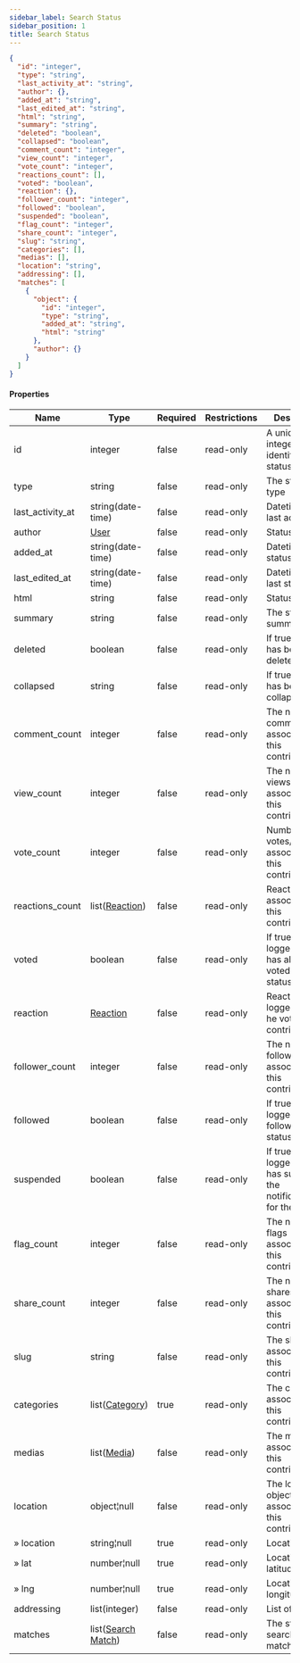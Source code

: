 ```yaml
---
sidebar_label: Search Status
sidebar_position: 1
title: Search Status
---
```


```json
{
  "id": "integer",
  "type": "string",
  "last_activity_at": "string",
  "author": {},
  "added_at": "string",
  "last_edited_at": "string",
  "html": "string",
  "summary": "string",
  "deleted": "boolean",
  "collapsed": "boolean",
  "comment_count": "integer",
  "view_count": "integer",
  "vote_count": "integer",
  "reactions_count": [],
  "voted": "boolean",
  "reaction": {},
  "follower_count": "integer",
  "followed": "boolean",
  "suspended": "boolean",
  "flag_count": "integer",
  "share_count": "integer",
  "slug": "string",
  "categories": [],
  "medias": [],
  "location": "string",
  "addressing": [],
  "matches": [
    {
      "object": {
        "id": "integer",
        "type": "string",
        "added_at": "string",
        "html": "string"
      },
      "author": {}
    }
  ]
}

```

#### Properties

| Name             | Type                                                             | Required | Restrictions | Description                                                          |
|------------------|------------------------------------------------------------------|----------|--------------|----------------------------------------------------------------------|
| id               | integer                                                          | false    | read-only    | A unique integer value identifying this status                                                           |
| type             | string                                                           | false    | read-only    | The status type                                                      |
| last_activity_at | string(date-time)                                                | false    | read-only    | Datetime of last activity                                            |
| author           | [User](/docs/apireference/v2/schemas/user)                       | false    | read-only    | Status author                                                        |
| added_at         | string(date-time)                                                | false    | read-only    | Datetime of status creation                                          |
| last_edited_at   | string(date-time)                                                | false    | read-only    | Datetime of last status edit                                         |
| html             | string                                                           | false    | read-only    | Status html                                                          |
| summary          | string                                                           | false    | read-only    | The status summary                                                   |
| deleted          | boolean                                                          | false    | read-only    | If true, status has been deleted                                     |
| collapsed        | string                                                           | false    | read-only    | If true, status has been collapsed                                   |
| comment_count    | integer                                                          | false    | read-only    | The number of comments associated to this contribution               |
| view_count       | integer                                                          | false    | read-only    | The number of views associated to this contribution                  |
| vote_count       | integer                                                          | false    | read-only    | Number of votes/reactions associated to this contribution            |
| reactions_count  | list([Reaction](/docs/apireference/v2/schemas/reaction))         | false    | read-only    | Reactions associated to this contribution                            |
| voted            | boolean                                                          | false    | read-only    | If true, the logged user has already voted the status                |
| reaction         | [Reaction](/docs/apireference/v2/schemas/reaction)               | false    | read-only    | Reaction of the logged user (if he voted this contribution)          |
| follower_count   | integer                                                          | false    | read-only    | The number of followers associated to this contribution              |
| followed         | boolean                                                          | false    | read-only    | If true, the logged user follows the status                          |
| suspended        | boolean                                                          | false    | read-only    | If true, the logged user has suspended the notifications for the status |
| flag_count       | integer                                                          | false    | read-only    | The number of flags associated to this contribution                  |
| share_count      | integer                                                          | false    | read-only    | The number of shares associated to this contribution                 |
| slug             | string                                                           | false    | read-only    | The slug associated to this contribution                             |
| categories       | list([Category](/docs/apireference/v2/schemas/category))         | true     | read-only    | The categories associated to this contribution                       |
| medias           | list([Media](/docs/apireference/v2/schemas/media))               | false    | read-only    | The medias associated to this contribution                           |
| location         | object¦null                                                      | false    | read-only    | The location object associated to this contribution                  |
| » location       | string¦null                                                      | true     | read-only    | Location name                                                        |
| » lat            | number¦null                                                      | true     | read-only    | Location latitude                                                    |
| » lng            | number¦null                                                      | true     | read-only    | Location longitude                                                   |
| addressing       | list(integer)                                                    | false    | read-only    | List of [Tag](/docs/apireference/v2/schemas/tag) ids                 |
| matches          | list([Search Match](/docs/apireference/v2/schemas/search_match)) | false    | read-only    | The status search matches                                            |
